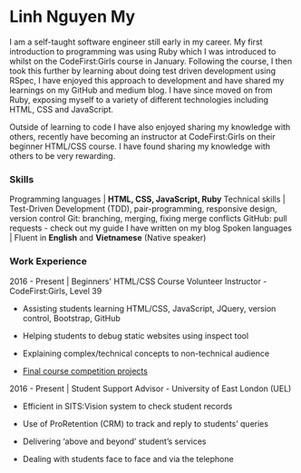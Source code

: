 # Linh Nguyen My

I am a self-taught software engineer still early in my career. My first introduction to programming was using Ruby which I was introduced to whilst on the CodeFirst:Girls course in January. Following the course, I then took this further by learning about doing test driven development using RSpec, I have enjoyed this approach to development and have shared my learnings on my GitHub and medium blog. I have since moved on from Ruby, exposing myself to a variety of different technologies including HTML, CSS and JavaScript.

Outside of learning to code I have also enjoyed sharing my knowledge with others, recently have becoming an instructor at CodeFirst:Girls on their beginner HTML/CSS course. I have found sharing my knowledge with others to be very rewarding.

### Skills

Programming languages | **HTML, CSS, JavaScript, Ruby**
Technical skills | Test-Driven Development (TDD), pair-programming, responsive design, version control
Git: branching, merging, fixing merge conflicts
GitHub: pull requests - check out my guide I have written on my blog
Spoken languages | Fluent in **English** and **Vietnamese** (Native speaker)

### Work Experience

2016 - Present | Beginners' HTML/CSS Course Volunteer Instructor - CodeFirst:Girls, Level 39
* Assisting students learning HTML/CSS, JavaScript, JQuery, version control, Bootstrap, GitHub

* Helping students to debug static websites using inspect tool

* Explaining complex/technical concepts to non-technical audience

* [Final course competition projects](www.codefirstgirls.org.uk/course-competition)

2016 - Present | Student Support Advisor - University of East London (UEL)
* Efficient in SITS:Vision system to check student records

* Use of ProRetention (CRM) to track and reply to students’ queries

* Delivering ‘above and beyond’ student’s services

* Dealing with students face to face and via the telephone

